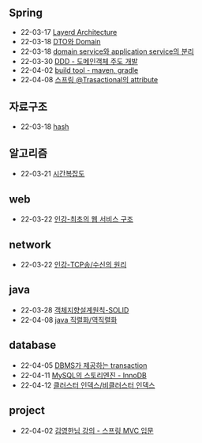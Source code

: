 ## Spring
+ 22-03-17 [Layerd Architecture](https://hunnycombo.github.io/spring/spring-architecture/)
+ 22-03-18 [DTO와 Domain](https://hunnycombo.github.io/spring/spring-domain_DTO/)
+ 22-03-18 [domain service와 application service의 분리](https://hunnycombo.github.io/spring/spring-domain_service/)
+ 22-03-30 [DDD - 도메인객체 주도 개발](https://hunnycombo.github.io/architecture/spring-DDD/)
+ 22-04-02 [build tool - maven, gradle](https://hunnycombo.github.io/spring/spring-buildtool/)
+ 22-04-08 [스프링 @Trasactional의 attribute](https://hunnycombo.github.io/spring/spring-transactional/)

## 자료구조
+ 22-03-18 [hash](https://hunnycombo.github.io/data_structure/data_structure-hash/)

## 알고리즘
+ 22-03-21 [시간복잡도](https://hunnycombo.github.io/algorithm/algorithm-time_complexity/)

## web
+ 22-03-22 [인강-최초의 웹 서비스 구조](https://hunnycombo.github.io/web/online_study-web_service/)

## network
+ 22-03-22 [인강-TCP송/수신의 원리](https://hunnycombo.github.io/network/online_study-tcp/)

## java
+ 22-03-28 [객체지향설계원칙-SOLID](https://hunnycombo.github.io/java/java-solid/)
+ 22-04-08 [java 직렬화/역직렬화](https://hunnycombo.github.io/java/java-serialization/)

## database
+ 22-04-05 [DBMS가 제공하는 transaction](https://hunnycombo.github.io/spring/database-dbms_transaction/)
+ 22-04-11 [MySQL의 스토리엔진 - InnoDB](https://hunnycombo.github.io/database/database-innodb/)
+ 22-04-12 [클러스터 인덱스/비클러스터 인덱스](https://hunnycombo.github.io/database/database-index/)

## project
+ 22-04-02 [김영한님 강의 - 스프링 MVC 입문](https://hunnycombo.github.io/spring/online_study-springbegginer/)

